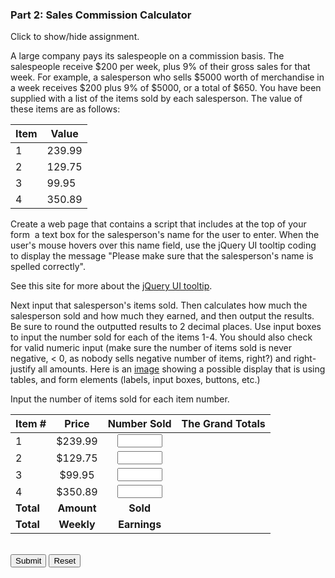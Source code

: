 ### Part 2: Sales Commission Calculator

<p id="flip">Click to show/hide assignment.</p>
<div id="panel">
A large company pays its salespeople on a commission basis. The salespeople receive $200 per week, plus 9% of their gross sales for that week. For example, a salesperson who sells $5000 worth of merchandise in a week receives $200 plus 9% of $5000, or a total of $650. You have been supplied with a list of the items sold by each salesperson. The value of these items are as follows:

|Item|Value|
|-|-|
|1|239.99|
|2|129.75|
|3|99.95|
|4|350.89|

Create a web page that contains a script that includes at the top of your form  a text box for the salesperson's name for the user to enter. When the user's mouse hovers over this name field, use the jQuery UI tooltip coding to display the message "Please make sure that the salesperson's name is spelled correctly".

See this site for more about the [jQuery UI tooltip](http://jqueryui.com/tooltip/).  

Next input that salesperson's items sold. Then calculates how much the salesperson sold and how much they earned, and then output the results. Be sure to round the outputted results to 2 decimal places. Use input boxes to input the number sold for each of the items 1-4. You should also check for valid numeric input (make sure the number of items sold is never negative, < 0, as nobody sells negative number of items, right?) and right-justify all amounts. Here is an [image](https://ccsf.instructure.com/courses/45830/files/5904950/preview) showing a possible display that is using tables, and form elements (labels, input boxes, buttons, etc.) 
</div>

<section class="body">

<form name="myform">

<div id="salesperson"></div>

Input the number of items sold for each item number.

|Item #|Price| Number Sold | The Grand Totals |
|-|:--:|:---:|---:|
|1| $239.99 | <input type="number" name="item1" min="0" max="1000" step="1" required><span class="validity"></span> |<div id="item1"></div> |
|2| $129.75 | <input type="number" name="item2" min="0" max="1000" step="1" required><span class="validity"></span> |<div id="item2"></div> |
|3| $99.95 | <input type="number" name="item3" min="0" max="1000" step="1" required><span class="validity"></span> |<div id="item3"></div> |
|4| $350.89 | <input type="number" name="item4" min="0" max="1000" step="1" required><span class="validity"></span> |<div id="item4"></div> |
| **Total**| **Amount**| **Sold**| <div id="totalSold"></div> |
| **Total**| **Weekly**| **Earnings**| <div id="totalEarnings"></div> |

<div id="messages"></div>
<br>
<input type="button" class="button-primary" onclick="calc()" value="Submit">
<input type="reset" value="Reset" id="reset">

</form>
</section>


<script>
const displayResults = (message = "", item1 = 0, item2 = 0, item3 = 0, item4 = 0, ts = 0, te = 0) => {
        $("#messages").text(message);
        $("#item1").text(item1.toFixed(2));
        $("#item2").text(item2.toFixed(2));
        $("#item3").text(item3.toFixed(2));
        $("#item4").text(item4.toFixed(2));
        $("#totalSold").text(ts.toFixed(2));
        $("#totalEarnings").text(te.toFixed(2));
}

function calc(){
    const errMessage = "Invalid input! You can't sell less than none of any item, and your salesperson needs a name.";

    let sales = {
        "i1": parseFloat(document.forms["myform"].elements["item1"].value),
        "i2": parseFloat(document.forms["myform"].elements["item2"].value),
        "i3": parseFloat(document.forms["myform"].elements["item3"].value),
        "i4": parseFloat(document.forms["myform"].elements["item4"].value),
        "salesperson": document.forms["myform"].elements["salesperson"].value,
        "i1t": () => Math.round(sales.i1 * 23999) / 100,
        "i2t": () => Math.round(sales.i2 * 12975) / 100,
        "i3t": () => Math.round(sales.i3 * 9995) / 100,
        "i4t": () => Math.round(sales.i4 * 35089) / 100,
        "ts": () => sales.i1t() + sales.i2t() + sales.i3t() + sales.i4t(),
        "te": () => sales.ts() * .09 + 200
    }
    if 
        (Number.isNaN(sales.i1) || Number.isNaN(sales.i2) || Number.isNaN(sales.i3) || Number.isNaN(sales.i4) || 0 > sales.i1 || 0 > sales.i2 || 0 > sales.i3 || 0 > sales.i4 || sales.salesperson == "") {
        displayResults(errMessage, "", "", "", "", "", "");
    } else { 
        displayResults("", sales.i1t(), sales.i2t(), sales.i3t(), sales.i4t(), sales.ts(), sales.te());
    }
}

$(document).ready(function(){
    $('#reset').click(function(){
        displayResults();
    });
});


    $(document).ready(function(){
    $('#salesperson').html('Salesperson: <input type="text" id="salesperson" title="Please be cognizant of spelling!" name="salesperson" required><span class="validity"></span>');
    $(displayResults());
});

    $(function() {
        $("#salesperson").tooltip();
        });
</script>